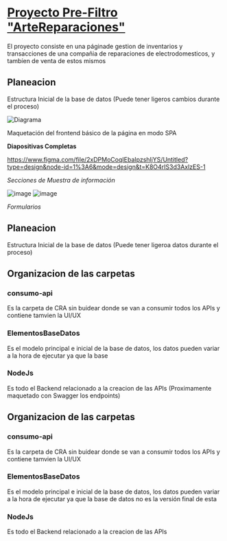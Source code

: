 # [Proyecto Pre-Filtro "ArteReparaciones"](https://github.com/Megasorfer20/Pre-Filtro--ArteReparaciones-/files/12796084/readme.md)

El proyecto consiste en una páginade gestion de inventarios y transacciones de una compañia de reparaciones de electrodomesticos, y tambíen de venta de estos mismos

## Planeacion

Estructura Inicial de la base de datos (Puede tener ligeros cambios durante el proceso)

![Diagrama](https://github.com/Megasorfer20/Pre-Filtro--ArteReparaciones-/assets/123566003/7c5e021e-de5c-4aa1-9b0c-60cd60b868ef)

Maquetación del frontend básico de la página en modo SPA

**Diapositivas Completas**

https://www.figma.com/file/2xDPMoCoqIEbaIpzshljYS/Untitled?type=design&node-id=1%3A6&mode=design&t=K8O4rIS3d3AxlzES-1

_Secciones de Muestra de información_

![image](https://github.com/Megasorfer20/Pre-Filtro--ArteReparaciones-/assets/123566003/a8f32fc8-8f0d-44f1-b518-8b3b00270d72)
![image](https://github.com/Megasorfer20/Pre-Filtro--ArteReparaciones-/assets/123566003/cfd3419f-1a60-4768-a99b-ca035fa88adc)

_Formularios_


## Planeacion

Estructura Inicial de la base de datos (Puede tener ligeroa datos durante el proceso)
## Organizacion de las carpetas
### consumo-api

Es la carpeta de CRA sin buidear donde se van a consumir todos los APIs y contiene tamvien la UI/UX

### ElementosBaseDatos

Es el modelo principal e inicial de la base de datos, los datos pueden variar a la hora de ejecutar ya que la base 

### NodeJs

Es todo el Backend relacionado a la creacion de las APIs (Proximamente maquetado con Swagger los endpoints)

## Organizacion de las carpetas

### consumo-api

Es la carpeta de CRA sin buidear donde se van a consumir todos los APIs y contiene tamvien la UI/UX

### ElementosBaseDatos

Es el modelo principal e inicial de la base de datos, los datos pueden variar a la hora de ejecutar ya que la base de datos no es la versión final de esta

### NodeJs

Es todo el Backend relacionado a la creacion de las APIs
